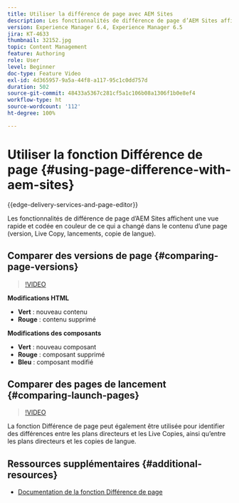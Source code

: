 ```yaml
---
title: Utiliser la différence de page avec AEM Sites
description: Les fonctionnalités de différence de page d’AEM Sites affichent une vue rapide et codée en couleur de ce qui a changé dans le contenu d’une page (version, Live Copy, lancements, copie de langue).
version: Experience Manager 6.4, Experience Manager 6.5
jira: KT-4633
thumbnail: 32152.jpg
topic: Content Management
feature: Authoring
role: User
level: Beginner
doc-type: Feature Video
exl-id: 4d365957-9a5a-44f8-a117-95c1c0dd757d
duration: 502
source-git-commit: 48433a5367c281cf5a1c106b08a1306f1b0e8ef4
workflow-type: ht
source-wordcount: '112'
ht-degree: 100%

---
```


# Utiliser la fonction Différence de page {#using-page-difference-with-aem-sites}

{{edge-delivery-services-and-page-editor}}

Les fonctionnalités de différence de page d’AEM Sites affichent une vue rapide et codée en couleur de ce qui a changé dans le contenu d’une page (version, Live Copy, lancements, copie de langue).

## Comparer des versions de page {#comparing-page-versions}

>[!VIDEO](https://video.tv.adobe.com/v/36785?quality=12&learn=on&captions=fre_fr)

**Modifications HTML**

* **Vert** : nouveau contenu
* **Rouge** : contenu supprimé

**Modifications des composants**

* **Vert** : nouveau composant
* **Rouge** : composant supprimé
* **Bleu** : composant modifié

## Comparer des pages de lancement {#comparing-launch-pages}

>[!VIDEO](https://video.tv.adobe.com/v/17746?quality=12&learn=on)

La fonction Différence de page peut également être utilisée pour identifier des différences entre les plans directeurs et les Live Copies, ainsi qu’entre les plans directeurs et les copies de langue.

## Ressources supplémentaires {#additional-resources}

* [Documentation de la fonction Différence de page](https://experienceleague.adobe.com/docs/experience-manager-65/authoring/siteandpage/page-diff.html?lang=fr)
